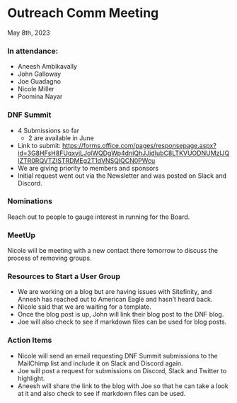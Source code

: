 # Outreach Comm Meeting

May 8th, 2023

### In attendance:

* Aneesh Ambikavally
* John Galloway
* Joe Guadagno
* Nicole Miller
* Poomina Nayar

### DNF Summit

* 4 Submissions so far
  * 2 are available in June
* Link to submit: <https://forms.office.com/pages/responsepage.aspx?id=3G8HFsH8FUqxyjLJolWQDgWp4dniQhJJjdIubC8LTKVUODNUMzlJQlZTR0RQVTZISTRDMEg2T1dVNSQlQCN0PWcu>
* We are giving priority to members and sponsors
* Initial request went out via the Newsletter and was posted on Slack and Discord.

### Nominations

Reach out to people to gauge interest in running for the Board.

### MeetUp

Nicole will be meeting with a new contact there tomorrow to discuss the process of removing groups.

### Resources to Start a User Group

* We are working on a blog but are having issues with Sitefinity, and Annesh has reached out to American Eagle and hasn’t heard back.
* Nicole said that we are waiting for a template.
* Once the blog post is up, John will link their blog post to the DNF blog.
* Joe will also check to see if markdown files can be used for blog posts.

### Action Items

* Nicole will send an email requesting DNF Summit submissions to the MailChimp list and include it on Slack and Discord again.
* Joe will post a request for submissions on Discord, Slack and Twitter to highlight.
* Aneesh will share the link to the blog with Joe so that he can take a look at it and also check to see if markdown files can be used.